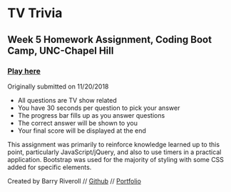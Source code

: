 # TV Trivia

## Week 5 Homework Assignment, Coding Boot Camp, UNC-Chapel Hill

### [Play here](https://barryriveroll.github.io/TriviaGame)

Originally submitted on 11/20/2018

- All questions are TV show related
- You have 30 seconds per question to pick your answer
- The progress bar fills up as you answer questions
- The correct answer will be shown to you
- Your final score will be displayed at the end

This assignment was primarily to reinforce knowledge learned up to this point, particularly JavaScript/jQuery, and also to use timers in a practical application. Bootstrap was used for the majority of styling with some CSS added for specific elements.

Created by Barry Riveroll //
[Github](https://github.com/barryriveroll) //
[Portfolio](https://barryriveroll.github.io/Basic-Portfolio/)
